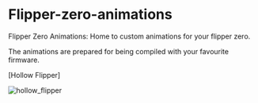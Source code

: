 # Flipper-zero-animations
Flipper Zero Animations: Home to custom animations for your flipper zero.

The animations are prepared for being compiled with your favourite firmware.

[Hollow Flipper]

![hollow_flipper](https://github.com/nenomg/Flipper-zero-animations/assets/105873794/58aef2de-0485-4c4f-a383-5163a58c320c)
